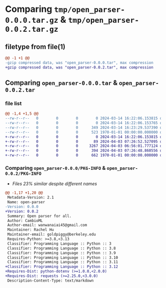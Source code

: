# Comparing `tmp/open_parser-0.0.0.tar.gz` & `tmp/open_parser-0.0.2.tar.gz`

## filetype from file(1)

```diff
@@ -1 +1 @@
-gzip compressed data, was "open_parser-0.0.0.tar", max compression
+gzip compressed data, was "open_parser-0.0.2.tar", max compression
```

## Comparing `open_parser-0.0.0.tar` & `open_parser-0.0.2.tar`

### file list

```diff
@@ -1,4 +1,5 @@
--rw-r--r--   0        0        0        0 2024-03-14 16:22:06.153815 open_parser-0.0.0/README.md
--rw-r--r--   0        0        0        0 2024-03-14 16:22:06.153765 open_parser-0.0.0/open_parser/__init__.py
--rw-r--r--   0        0        0      349 2024-03-14 16:23:29.537390 open_parser-0.0.0/pyproject.toml
--rw-r--r--   0        0        0      523 1970-01-01 00:00:00.000000 open_parser-0.0.0/PKG-INFO
+-rw-r--r--   0        0        0        0 2024-03-14 16:22:06.153815 open_parser-0.0.2/README.md
+-rw-r--r--   0        0        0       89 2024-04-03 07:26:52.527095 open_parser-0.0.2/open_parser/__init__.py
+-rw-r--r--   0        0        0     3267 2024-04-03 06:56:01.777124 open_parser-0.0.2/open_parser/base.py
+-rw-r--r--   0        0        0      394 2024-04-03 07:26:48.860556 open_parser-0.0.2/pyproject.toml
+-rw-r--r--   0        0        0      662 1970-01-01 00:00:00.000000 open_parser-0.0.2/PKG-INFO
```

### Comparing `open_parser-0.0.0/PKG-INFO` & `open_parser-0.0.2/PKG-INFO`

 * *Files 23% similar despite different names*

```diff
@@ -1,17 +1,20 @@
 Metadata-Version: 2.1
 Name: open-parser
-Version: 0.0.0
+Version: 0.0.2
 Summary: Open parser for all.
 Author: CambioML
 Author-email: wanwanaiai45@gmail.com
 Maintainer: Rachel Hu
 Maintainer-email: goldpiggy@berkeley.edu
 Requires-Python: >=3.8,<3.13
 Classifier: Programming Language :: Python :: 3
 Classifier: Programming Language :: Python :: 3.8
 Classifier: Programming Language :: Python :: 3.9
 Classifier: Programming Language :: Python :: 3.10
 Classifier: Programming Language :: Python :: 3.11
+Classifier: Programming Language :: Python :: 3.12
+Requires-Dist: python-dotenv (>=1.0.0,<2.0.0)
+Requires-Dist: requests (>=2.25.0,<3.0.0)
 Description-Content-Type: text/markdown
```

